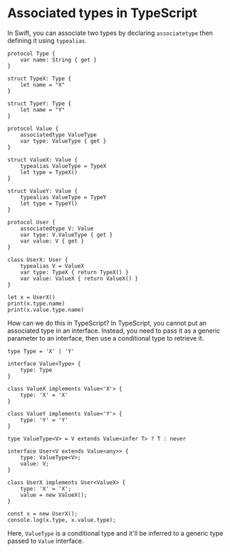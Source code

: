 # Associated types in TypeScript

In Swift, you can associate two types by declaring `associatetype` then defining it using `typealias`.

```
protocol Type {
    var name: String { get }
}

struct TypeX: Type {
    let name = "X"
}

struct TypeY: Type {
    let name = "Y"
}

protocol Value {
    associatedtype ValueType
    var type: ValueType { get }
}

struct ValueX: Value {
    typealias ValueType = TypeX
    let type = TypeX()
}

struct ValueY: Value {
    typealias ValueType = TypeY
    let type = TypeY()
}

protocol User {
    associatedtype V: Value
    var type: V.ValueType { get }
    var value: V { get }
}

class UserX: User {
    typealias V = ValueX
    var type: TypeX { return TypeX() }
    var value: ValueX { return ValueX() }
}

let x = UserX()
print(x.type.name)
print(x.value.type.name)
```

How can we do this in TypeScript? In TypeScript, you cannot put an associated type in an interface. Instead, you need to pass it as a generic parameter to an interface, then use a conditional type to retrieve it.

```
type Type = 'X' | 'Y'

interface Value<Type> {
    type: Type
}

class ValueX implements Value<'X'> {
    type: 'X' = 'X'
}

class ValueY implements Value<'Y'> {
    type: 'Y' = 'Y'
}

type ValueType<V> = V extends Value<infer T> ? T : never

interface User<V extends Value<any>> {
    type: ValueType<V>;
    value: V;
}

class UserX implements User<ValueX> {
    type: 'X' = 'X';
    value = new ValueX();
}

const x = new UserX();
console.log(x.type, x.value.type);
```

Here, `ValueType` is a conditional type and it'll be inferred to a generic type passed to `Value` interface.
